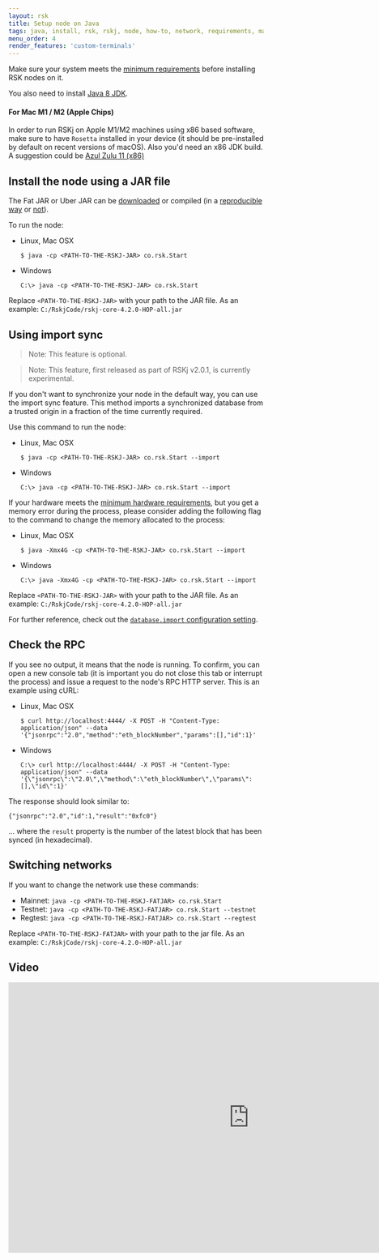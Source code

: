 ```yaml
---
layout: rsk
title: Setup node on Java
tags: java, install, rsk, rskj, node, how-to, network, requirements, mainnet, jar
menu_order: 4
render_features: 'custom-terminals'
---
```


Make sure your system meets the [minimum requirements](/rsk/node/install/requirements/) before installing RSK nodes on it.

You also need to install [Java 8 JDK](https://www.java.com/download/).

#### For Mac M1 / M2 (Apple Chips)

In order to run RSKj on Apple M1/M2 machines using x86 based software, make sure to have `Rosetta` installed in your device (it should be pre-installed by default on recent versions of macOS). Also you'd need an x86 JDK build. A suggestion could be [Azul Zulu 11 (x86)](https://www.azul.com/downloads/?version=java-11-lts&os=macos&package=jdk)

## Install the node using a JAR file

The Fat JAR or Uber JAR can be [downloaded](https://github.com/rsksmart/rskj/releases) or compiled (in a [reproducible way](https://github.com/rsksmart/rskj/wiki/Reproducible-Build) or [not](/rsk/node/contribute)).

To run the node:

[](#top "multiple-terminals")
- Linux, Mac OSX
  ```shell
  $ java -cp <PATH-TO-THE-RSKJ-JAR> co.rsk.Start
  ```
- Windows
  ```windows-command-prompt
  C:\> java -cp <PATH-TO-THE-RSKJ-JAR> co.rsk.Start
  ```

Replace `<PATH-TO-THE-RSKJ-JAR>` with your path to the JAR file. As an example: `C:/RskjCode/rskj-core-4.2.0-HOP-all.jar`

## Using import sync

> Note: This feature is optional.

> Note: This feature, first released as part of RSKj v2.0.1, is currently experimental.

If you don't want to synchronize your node in the default way,
you can use the import sync feature.
This method imports a synchronized database from a trusted origin
in a fraction of the time currently required.

Use this command to run the node:

[](#top "multiple-terminals")
- Linux, Mac OSX
  ```shell
  $ java -cp <PATH-TO-THE-RSKJ-JAR> co.rsk.Start --import
  ```
- Windows
  ```windows-command-prompt
  C:\> java -cp <PATH-TO-THE-RSKJ-JAR> co.rsk.Start --import
  ```

If your hardware meets the
[minimum hardware requirements](/rsk/node/install/requirements/),
but you get a memory error during the process,
please consider adding the following flag to the command
to change the memory allocated to the process:

[](#top "multiple-terminals")
- Linux, Mac OSX
  ```shell
  $ java -Xmx4G -cp <PATH-TO-THE-RSKJ-JAR> co.rsk.Start --import
  ```
- Windows
  ```windows-command-prompt
  C:\> java -Xmx4G -cp <PATH-TO-THE-RSKJ-JAR> co.rsk.Start --import
  ```

Replace `<PATH-TO-THE-RSKJ-JAR>` with your path to the JAR file. As an example: `C:/RskjCode/rskj-core-4.2.0-HOP-all.jar`

For further reference, check out the
[`database.import` configuration setting](/rsk/node/configure/reference/#databaseimport).

## Check the RPC

If you see no output, it means that the node is running. To confirm, you can open a new console tab (it is important you do not close this tab or interrupt the process) and issue a request to the node's RPC HTTP server. This is an example using cURL:

[](#top "multiple-terminals")
- Linux, Mac OSX
  ```shell
  $ curl http://localhost:4444/ -X POST -H "Content-Type: application/json" --data '{"jsonrpc":"2.0","method":"eth_blockNumber","params":[],"id":1}'
  ```
- Windows
  ```windows-command-prompt
  C:\> curl http://localhost:4444/ -X POST -H "Content-Type: application/json" --data '{\"jsonrpc\":\"2.0\",\"method\":\"eth_blockNumber\",\"params\":[],\"id\":1}'
  ```

The response should look similar to:

```
{"jsonrpc":"2.0","id":1,"result":"0xfc0"}
```

... where the `result` property is the number of the latest block that has been synced (in hexadecimal).

## Switching networks

If you want to change the network use these commands:

- Mainnet: `java -cp <PATH-TO-THE-RSKJ-FATJAR> co.rsk.Start`
- Testnet: `java -cp <PATH-TO-THE-RSKJ-FATJAR> co.rsk.Start --testnet`
- Regtest: `java -cp <PATH-TO-THE-RSKJ-FATJAR> co.rsk.Start --regtest`

Replace `<PATH-TO-THE-RSKJ-FATJAR>` with your path to the jar file. As an example: `C:/RskjCode/rskj-core-4.2.0-HOP-all.jar`

## Video

<div class="video-container">
  <iframe width="949" height="534" src="https://www.youtube-nocookie.com/embed/TxpS6WhxUiU?cc_load_policy=1" frameborder="0" allow="accelerometer; autoplay; encrypted-media; gyroscope; picture-in-picture" allowfullscreen></iframe>
</div>
